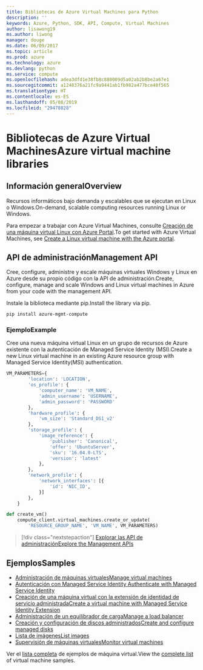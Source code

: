 ```yaml
---
title: Bibliotecas de Azure Virtual Machines para Python
description: ''
keywords: Azure, Python, SDK, API, Compute, Virtual Machines
author: lisawong19
ms.author: liwong
manager: douge
ms.date: 06/09/2017
ms.topic: article
ms.prod: azure
ms.technology: azure
ms.devlang: python
ms.service: compute
ms.openlocfilehash: adea3dfd1e38fb8c880009d5a02ab2b8be2a67e1
ms.sourcegitcommit: a1248376a21fc9a9441ab1fb982a477bce48f565
ms.translationtype: HT
ms.contentlocale: es-ES
ms.lasthandoff: 05/08/2019
ms.locfileid: "29478828"
---
```

# <a name="azure-virtual-machine-libraries"></a><span data-ttu-id="a9937-103">Bibliotecas de Azure Virtual Machines</span><span class="sxs-lookup"><span data-stu-id="a9937-103">Azure virtual machine libraries</span></span>

## <a name="overview"></a><span data-ttu-id="a9937-104">Información general</span><span class="sxs-lookup"><span data-stu-id="a9937-104">Overview</span></span>

<span data-ttu-id="a9937-105">Recursos informáticos bajo demanda y escalables que se ejecutan en Linux o Windows.</span><span class="sxs-lookup"><span data-stu-id="a9937-105">On-demand, scalable computing resources running Linux or Windows.</span></span>

<span data-ttu-id="a9937-106">Para empezar a trabajar con Azure Virtual Machines, consulte [Creación de una máquina virtual Linux con Azure Portal](/azure/virtual-machines/linux/quick-create-portal).</span><span class="sxs-lookup"><span data-stu-id="a9937-106">To get started with Azure Virtual Machines, see [Create a Linux virtual machine with the Azure portal](/azure/virtual-machines/linux/quick-create-portal).</span></span>

## <a name="management-api"></a><span data-ttu-id="a9937-107">API de administración</span><span class="sxs-lookup"><span data-stu-id="a9937-107">Management API</span></span>

<span data-ttu-id="a9937-108">Cree, configure, administre y escale máquinas virtuales Windows y Linux en Azure desde su propio código con la API de administración.</span><span class="sxs-lookup"><span data-stu-id="a9937-108">Create, configure, manage and scale Windows and Linux virtual machines in Azure from your code with the management API.</span></span>

<span data-ttu-id="a9937-109">Instale la biblioteca mediante pip.</span><span class="sxs-lookup"><span data-stu-id="a9937-109">Install the library via pip.</span></span>

```bash
pip install azure-mgmt-compute 
```   

### <a name="example"></a><span data-ttu-id="a9937-110">Ejemplo</span><span class="sxs-lookup"><span data-stu-id="a9937-110">Example</span></span>

<span data-ttu-id="a9937-111">Cree una nueva máquina virtual Linux en un grupo de recursos de Azure existente con la autenticación de Managed Service Identity (MSI).</span><span class="sxs-lookup"><span data-stu-id="a9937-111">Create a new Linux virtual machine in an existing Azure resource group with Managed Service Identity(MSI) authentication.</span></span>

```python
VM_PARAMETERS={
        'location': 'LOCATION',
        'os_profile': {
            'computer_name': 'VM_NAME',
            'admin_username': 'USERNAME',
            'admin_password': 'PASSWORD'
        },
        'hardware_profile': {
            'vm_size': 'Standard_DS1_v2'
        },
        'storage_profile': {
            'image_reference': {
                'publisher': 'Canonical',
                'offer': 'UbuntuServer',
                'sku': '16.04.0-LTS',
                'version': 'latest'
            },
        },
        'network_profile': {
            'network_interfaces': [{
                'id': 'NIC_ID',
            }]
        },
    }

def create_vm()
    compute_client.virtual_machines.create_or_update(
        'RESOURCE_GROUP_NAME', 'VM_NAME', VM_PARAMETERS)
```

> [!div class="nextstepaction"]
> [<span data-ttu-id="a9937-112">Explorar las API de administración</span><span class="sxs-lookup"><span data-stu-id="a9937-112">Explore the Management APIs</span></span>](/python/api/overview/azure/virtualmachines/management)

## <a name="samples"></a><span data-ttu-id="a9937-113">Ejemplos</span><span class="sxs-lookup"><span data-stu-id="a9937-113">Samples</span></span>

* <span data-ttu-id="a9937-114">[Administración de máquinas virtuales][1]</span><span class="sxs-lookup"><span data-stu-id="a9937-114">[Manage virtual machines][1]</span></span>
* <span data-ttu-id="a9937-115">[Autenticación con Managed Service Identity ][2]</span><span class="sxs-lookup"><span data-stu-id="a9937-115">[Authenticate with Managed Service Identity][2]</span></span>
* <span data-ttu-id="a9937-116">[Creación de una máquina virtual con la extensión de identidad de servicio administrada][3]</span><span class="sxs-lookup"><span data-stu-id="a9937-116">[Create a virtual machine with Managed Service Identity Extension][3]</span></span>
* <span data-ttu-id="a9937-117">[Administración de un equilibrador de carga][4]</span><span class="sxs-lookup"><span data-stu-id="a9937-117">[Manage a load balancer][4]</span></span>
* <span data-ttu-id="a9937-118">[Creación y configuración de discos administrados][5]</span><span class="sxs-lookup"><span data-stu-id="a9937-118">[Create and configure managed disks][5]</span></span>
* <span data-ttu-id="a9937-119">[Lista de imágenes][6]</span><span class="sxs-lookup"><span data-stu-id="a9937-119">[List images][6]</span></span> 
* <span data-ttu-id="a9937-120">[Supervisión de máquinas virtuales][7]</span><span class="sxs-lookup"><span data-stu-id="a9937-120">[Monitor virtual machines][7]</span></span>

<span data-ttu-id="a9937-121">Ver el [lista completa](https://azure.microsoft.com/resources/samples/?platform=python&term=virtual-machines) de ejemplos de máquina virtual.</span><span class="sxs-lookup"><span data-stu-id="a9937-121">View the [complete list](https://azure.microsoft.com/resources/samples/?platform=python&term=virtual-machines) of virtual machine samples.</span></span>

[1]: https://azure.microsoft.com/resources/samples/virtual-machines-python-manage/
[2]: https://github.com/Azure-Samples/resource-manager-python-manage-resources-with-msi
[3]: https://github.com/Azure-Samples/compute-python-msi-vm
[4]: https://azure.microsoft.com/resources/samples/network-python-manage-loadbalancer
[5]: ../docs-ref-conceptual/python-sdk-azure-samples-managed-disks.md
[6]: ../docs-ref-conceptual/python-sdk-azure-samples-list-images.md
[7]: ../docs-ref-conceptual/python-sdk-azure-samples-monitor-vms.md